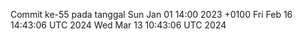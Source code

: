 Commit ke-55 pada tanggal Sun Jan 01 14:00 2023 +0100
Fri Feb 16 14:43:06 UTC 2024
Wed Mar 13 10:43:06 UTC 2024
